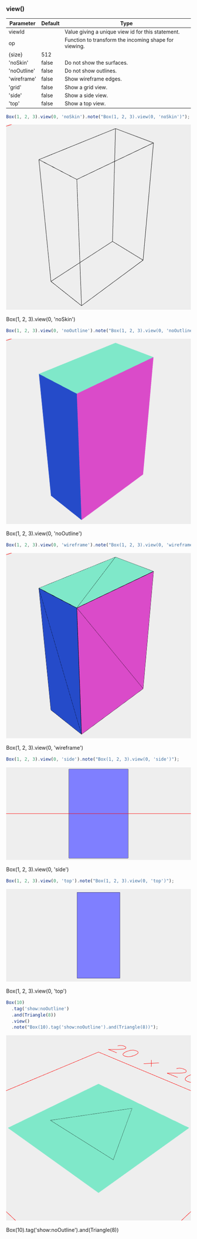 ### view()
Parameter|Default|Type
---|---|---
viewId||Value giving a unique view id for this statement.
op||Function to transform the incoming shape for viewing.
{size}|512|
'noSkin'|false|Do not show the surfaces.
'noOutline'|false|Do not show outlines.
'wireframe'|false|Show wireframe edges.
'grid'|false|Show a grid view.
'side'|false|Show a side view.
'top'|false|Show a top view.

```JavaScript
Box(1, 2, 3).view(0, 'noSkin').note("Box(1, 2, 3).view(0, 'noSkin')");
```

![Image](view.md.0.png)

Box(1, 2, 3).view(0, 'noSkin')

```JavaScript
Box(1, 2, 3).view(0, 'noOutline').note("Box(1, 2, 3).view(0, 'noOutline')");
```

![Image](view.md.1.png)

Box(1, 2, 3).view(0, 'noOutline')

```JavaScript
Box(1, 2, 3).view(0, 'wireframe').note("Box(1, 2, 3).view(0, 'wireframe')");
```

![Image](view.md.2.png)

Box(1, 2, 3).view(0, 'wireframe')

```JavaScript
Box(1, 2, 3).view(0, 'side').note("Box(1, 2, 3).view(0, 'side')");
```

![Image](view.md.3.png)

Box(1, 2, 3).view(0, 'side')

```JavaScript
Box(1, 2, 3).view(0, 'top').note("Box(1, 2, 3).view(0, 'top')");
```

![Image](view.md.4.png)

Box(1, 2, 3).view(0, 'top')

```JavaScript
Box(10)
  .tag('show:noOutline')
  .and(Triangle(8))
  .view()
  .note("Box(10).tag('show:noOutline').and(Triangle(8))");
```

![Image](view.md.5.png)

Box(10).tag('show:noOutline').and(Triangle(8))
